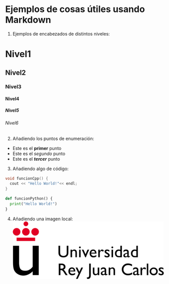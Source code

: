 # Ejemplos de cosas útiles usando Markdown

1. Ejemplos de encabezados de distintos niveles:

# Nivel1
## Nivel2
### Nivel3
#### Nivel4
##### Nivel5
###### Nivel6

2. Añadiendo los puntos de enumeración:

- Este es el **primer** punto
- Este es el *segundo* punto
- Este es el ***tercer*** punto

3. Añadiendo algo de código:
~~~ cpp
void funcionCpp() {
  cout << "Hello World!"<< endl;
}
~~~
~~~ python
def funcionPython() {
  print("Hello World!")
}
~~~

4. Añadiendo una imagen local:
![](imagen.png)



